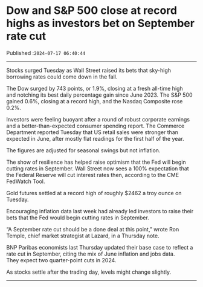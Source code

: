 # Dow and S&P 500 close at record highs as investors bet on September rate cut

Published :`2024-07-17 06:40:44`

---

Stocks surged Tuesday as Wall Street raised its bets that sky-high borrowing rates could come down in the fall.

The Dow surged by 743 points, or 1.9%, closing at a fresh all-time high and notching its best daily percentage gain since June 2023. The S&P 500 gained 0.6%, closing at a record high, and the Nasdaq Composite rose 0.2%.

Investors were feeling buoyant after a round of robust corporate earnings and a better-than-expected consumer spending report. The Commerce Department reported Tuesday that US retail sales were stronger than expected in June, after mostly flat readings for the first half of the year.

The figures are adjusted for seasonal swings but not inflation.

The show of resilience has helped raise optimism that the Fed will begin cutting rates in September. Wall Street now sees a 100% expectation that the Federal Reserve will cut interest rates then, according to the CME FedWatch Tool.

Gold futures settled at a record high of roughly $2462 a troy ounce on Tuesday.

Encouraging inflation data last week had already led investors to raise their bets that the Fed would begin cutting rates in September.

“A September rate cut should be a done deal at this point,” wrote Ron Temple, chief market strategist at Lazard, in a Thursday note.

BNP Paribas economists last Thursday updated their base case to reflect a rate cut in September, citing the mix of June inflation and jobs data. They expect two quarter-point cuts in 2024.

As stocks settle after the trading day, levels might change slightly.

---

